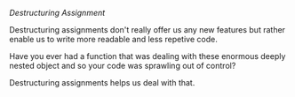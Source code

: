 *Destructuring Assignment*

Destructuring assignments don't really offer us any new features but rather enable us to write more readable and less repetive code.

Have you ever had a function that was dealing with these enormous deeply nested object and so your code was sprawling out of control?

Destructuring assignments helps us deal with that.
